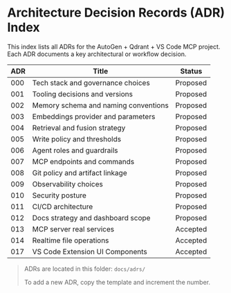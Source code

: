 # Architecture Decision Records (ADR) Index

This index lists all ADRs for the AutoGen + Qdrant + VS Code MCP project. Each ADR documents a key architectural or workflow decision.

| ADR    | Title                                 | Status    |
|--------|---------------------------------------|-----------|
| 000    | Tech stack and governance choices     | Proposed  |
| 001    | Tooling decisions and versions        | Proposed  |
| 002    | Memory schema and naming conventions  | Proposed  |
| 003    | Embeddings provider and parameters    | Proposed  |
| 004    | Retrieval and fusion strategy         | Proposed  |
| 005    | Write policy and thresholds           | Proposed  |
| 006    | Agent roles and guardrails            | Proposed  |
| 007    | MCP endpoints and commands            | Proposed  |
| 008    | Git policy and artifact linkage       | Proposed  |
| 009    | Observability choices                 | Proposed  |
| 010    | Security posture                      | Proposed  |
| 011    | CI/CD architecture                    | Proposed  |
| 012    | Docs strategy and dashboard scope     | Proposed  |
| 013    | MCP server real services              | Accepted  |
| 014    | Realtime file operations              | Accepted  |
| 017    | VS Code Extension UI Components       | Accepted  |

> ADRs are located in this folder: `docs/adrs/`
>
> To add a new ADR, copy the template and increment the number.
